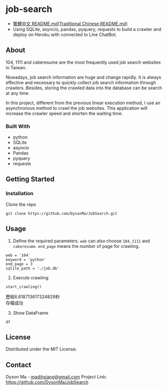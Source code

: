 # job-search

* [繁體中文 README.md(Traditional Chinese README.md)](https://github.com/DysonMa/JobSearch/blob/master/README-zh-TW.md)
* Using SQLite, asyncio, pandas, pyquery, requests to build a crawler and deploy on Heroku with connected to Line ChatBot.

## About

104, 1111 and cakeresume are the most frequently used job search websites in Taiwan.

Nowadays, job search information are huge and change rapidly. It is always effective and necessary to quickly collect job search information through crawlers. Besides, storing the crawled data into the database can be search at any time.

In this project, different from the previous linear execution method, I use an asynchronous method to crawl the job websites. This application will increase the crawler speed and shorten the waiting time.

### Built With
* python
* SQLite
* asyncio
* Pandas
* pyquery
* requests

## Getting Started
### Installation
Clone the repo
```
git clone https://github.com/DysonMa/JobSearch.git
```
## Usage
1. Define the required parameters. `web` can also choose `104`, `1111` and `cakeresume`. `end_page` means the number of page for crawling.
```
web = '104'
keyword = 'python'
end_page = 3
sqlite_path = './job.db'
```
2. Execute crawling
```
start_crawling()
```
歷經6.618713617324829秒<br>
存檔成功

3. Show DataFrame
```
df
```

## License
Distributed under the MIT License.

## Contact
Dyson Ma - madihsiang@gmail.com
Project Link: https://github.com/DysonMa/JobSearch
